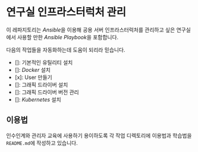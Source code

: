 # 연구실 인프라스터럭처 관리 


이 레파지토리는 *Ansible*을 이용해 공용 서버 인프라스터럭처를 관리하고 싶은 연구실에서 사용할 만한 *Ansible Playbook*을 포함합니다.

다음의 작업들을 자동화하는데 도움이 되리라 믿습니다.

- []: 기본적인 유틸리티 설치
- []: *Docker* 설치
- [x]: User 만들기
- []: 그래픽 드라이버 설치 
- []: 그래픽 드라이버 버전 관리
- []: *Kubernetes* 설치

## 이용법

인수인계와 관리자 교육에 사용하기 용이하도록 각 작업 디렉토리에 이용법과 학습법을 `README.md`에 작성하고 있습니다. 

